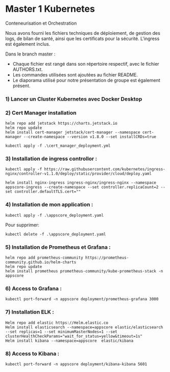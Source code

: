 # Master 1 Kubernetes
Conteneurisation et Orchestration

Nous avons fourni les fichiers techniques de déploiement, de gestion des logs, de bilan de santé, ainsi que les certificats pour la sécurité. L'ingress est également inclus.

Dans le branch master :

- Chaque fichier est rangé dans son répertoire respectif, avec le fichier AUTHORS.txt.
- Les commandes utilisées sont ajoutées au fichier README.
- Le diaporama utilisé pour notre présentation de groupe est également présent.


### 1)  Lancer un Cluster Kubernetes avec Docker Desktop

### 2) Cert Manager installation
```console
helm repo add jetstack https://charts.jetstack.io
helm repo update
helm install cert-manager jetstack/cert-manager --namespace cert-manager --create-namespace --version v1.8.0 --set installCRDs=true

kubectl apply -f .\cert_manager_deployment.yml
```

### 3)  Installation de ingress controllor : 
```console
kubectl apply -f https://raw.githubusercontent.com/kubernetes/ingress-nginx/controller-v1.1.0/deploy/static/provider/cloud/deploy.yaml

helm install nginx-ingress ingress-nginx/ingress-nginx --namespace appscore-ingress --create-namespace --set controller.replicaCount=2 --set controller.defaultTLS.cert=""
```

### 4) Installation de mon application :

```console
kubectl apply -f .\appscore_deployment.yaml
```

Pour supprimer:

```console
kubectl delete -f .\appscore_deployment.yaml
```

### 5) Installation de Prometheus et Grafana :

```console
helm repo add prometheus-community https://prometheus-community.github.io/helm-charts
helm repo update
helm install prometheus prometheus-community/kube-prometheus-stack -n appscore
```

### 6) Access to Grafana :

```console
kubectl port-forward -n appscore deployment/prometheus-grafana 3000
```

### 7) Installation ELK :

```console
Helm repo add elastic https://Helm.elastic.co
Helm install elasticsearch --namespace=appscore elastic/elasticsearch --set replicas=1 --set minimumMasterNodes=1 --set clusterHealthCheckParams="wait_for_status=yellow&timeout=1s"
Helm install kibana --namespace=appscore  elastic/kibana
```

### 8) Access to Kibana :
```console
kubectl port-forward -n appscore deployment/kibana-kibana 5601
